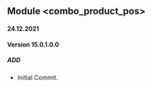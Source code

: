 ## Module <combo_product_pos>


#### 24.12.2021
#### Version 15.0.1.0.0
##### ADD
- Initial Commit.

